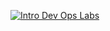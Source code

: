 [![Intro Dev Ops Labs](https://github.com/TAFESHAUN/IATD-devops-practical-project/actions/workflows/firstci.yml/badge.svg)](https://github.com/TAFESHAUN/IATD-devops-practical-project/actions/workflows/firstci.yml)
